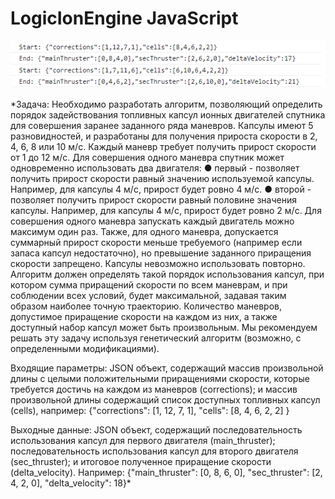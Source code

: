 # LogicIonEngine JavaScript
 
 ![img](https://github.com/Bogdan0101/LogicIonEngine/blob/main/%D0%91%D0%B5%D0%B7%D1%8B%D0%BC%D1%8F%D0%BD%D0%BD%D1%8B%D0%B9.png)
 
*Задача:
Необходимо разработать алгоритм, позволяющий определить порядок задействования
топливных капсул ионных двигателей спутника для совершения заранее заданного ряда
маневров. Капсулы имеют 5 разновидностей, и разработаны для получения прироста
скорости в 2, 4, 6, 8 или 10 м/с. Каждый маневр требует получить прирост скорости от 1
до 12 м/с. Для совершения одного маневра спутник может одновременно использовать
два двигателя:
● первый - позволяет получить прирост скорости равный значению используемой
капсулы. Например, для капсулы 4 м/с, прирост будет ровно 4 м/с.
● второй - позволяет получить прирост скорости равный половине значения
капсулы. Например, для капсулы 4 м/с, прирост будет ровно 2 м/с.
Для совершения одного маневра запускать каждый двигатель можно максимум один раз.
Также, для одного маневра, допускается суммарный прирост скорости меньше
требуемого (например если запаса капсул недостаточно), но превышение заданного
приращения скорости запрещено. Капсулы невозможно использовать повторно.
Алгоритм должен определять такой порядок использования капсул, при котором сумма
приращений скорости по всем маневрам, и при соблюдении всех условий, будет
максимальной, задавая таким образом наиболее точную траекторию. Количество
маневров, допустимое приращение скорости на каждом из них, а также доступный набор
капсул может быть произвольным.
Мы рекомендуем решать эту задачу используя генетический алгоритм (возможно, с
определенными модификациями).

Входящие параметры:
JSON объект, содержащий массив произвольной длины с целыми положительными
приращениями скорости, которые требуется достичь на каждом из маневров (corrections);
и массив произвольной длины содержащий список доступных топливных капсул (cells),
например:
{"corrections": [1, 12, 7, 1], "cells": [8, 4, 6, 2, 2] }

Выходные данные:
JSON объект, содержащий последовательность использования капсул для первого
двигателя (main_thruster); последовательность использования капсул для второго
двигателя (sec_thruster); и итоговое полученное приращение скорости (delta_velocity).
Например:
{"main_thruster": [0, 8, 6, 0], "sec_thruster": [2, 4, 2, 0], "delta_velocity": 18}*
